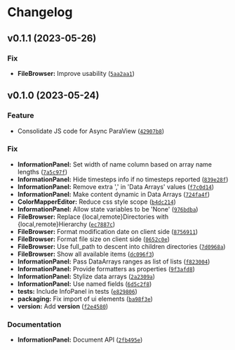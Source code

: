 # Changelog

<!--next-version-placeholder-->

## v0.1.1 (2023-05-26)
### Fix
* **FileBrowser:** Improve usability ([`5aa2aa1`](https://github.com/Kitware/trame-pvui/commit/5aa2aa174df1634bcc89e00299dc52ae2e93bf1e))

## v0.1.0 (2023-05-24)
### Feature
* Consolidate JS code for Async ParaView ([`42907b8`](https://github.com/Kitware/trame-pvui/commit/42907b81ae3d2f654edc33891659f1e1f5637378))

### Fix
* **InformationPanel:** Set width of name column based on array name lengths ([`7a5c97f`](https://github.com/Kitware/trame-pvui/commit/7a5c97fc15cf8051f589306b9ca2354ac5d19da4))
* **InformationPanel:** Hide timesteps info if no timesteps reported ([`839e28f`](https://github.com/Kitware/trame-pvui/commit/839e28f683ca7f7c4f3bcc421164e67f6449e874))
* **InformationPanel:** Remove extra ',' in 'Data Arrays' values ([`f7c0d14`](https://github.com/Kitware/trame-pvui/commit/f7c0d143ef709faeee3fa6b19b2bdb5ed29b0bf5))
* **InformationPanel:** Make content dynamic in Data Arrays ([`724fa4f`](https://github.com/Kitware/trame-pvui/commit/724fa4f6c6a358cede5e3f2deb27d449625131d8))
* **ColorMapperEditor:** Reduce css style scope ([`b4dc214`](https://github.com/Kitware/trame-pvui/commit/b4dc2141e179cacef740cd97341d1effd55b4a22))
* **InformationPanel:** Allow state variables to be 'None' ([`976bdba`](https://github.com/Kitware/trame-pvui/commit/976bdba7f05c4b268d09ba0d47d9030ac35a0e47))
* **FileBrowser:** Replace {local,remote}Directories with {local,remote}Hierarchy ([`ec7887c`](https://github.com/Kitware/trame-pvui/commit/ec7887c918c1b779e0dd5aea6653e8f1508eb122))
* **FileBrowser:** Format modification date on client side ([`8756911`](https://github.com/Kitware/trame-pvui/commit/875691103a766b1314753a048eab1f5d517754db))
* **FileBrowser:** Format file size on client side ([`0652c0e`](https://github.com/Kitware/trame-pvui/commit/0652c0e368fb421579064cac0df6632bb94b9db3))
* **FileBrowser:** Use full_path to descent into children directories ([`7d0968a`](https://github.com/Kitware/trame-pvui/commit/7d0968adeac81b0c366121e43ded153e7c2f11f4))
* **FileBrowser:** Show all available items ([`dc096f3`](https://github.com/Kitware/trame-pvui/commit/dc096f37b93be721d7aebe9d598cd2b45c8af89b))
* **InformationPanel:** Pass DataArrays ranges as list of lists ([`f823004`](https://github.com/Kitware/trame-pvui/commit/f823004e196a681b850dac147be26d00199c4af3))
* **InformationPanel:** Provide formatters as properties ([`9f3afd8`](https://github.com/Kitware/trame-pvui/commit/9f3afd85ac592d5112ca35f1b236367579ce8593))
* **InformationPanel:** Stylize data arrays ([`2a2309a`](https://github.com/Kitware/trame-pvui/commit/2a2309aa79db1ff6d05f78f7717261571c147e38))
* **InformationPanel:** Use named fields ([`6d5c2f8`](https://github.com/Kitware/trame-pvui/commit/6d5c2f81e0a9b38171f21758973171c393bbf96a))
* **tests:** Include InfoPanel in tests ([`e829806`](https://github.com/Kitware/trame-pvui/commit/e82980616af5e4485235480d58be40b017ddd88b))
* **packaging:** Fix import of ui elements ([`ba98f3e`](https://github.com/Kitware/trame-pvui/commit/ba98f3e9693c52c27fc0b66527231124946b3949))
* **version:** Add __version__ ([`f2e4580`](https://github.com/Kitware/trame-pvui/commit/f2e45800eba31564cd125ca15dc8ee8b4fcfc567))

### Documentation
* **InformationPanel:** Document API ([`2fb495e`](https://github.com/Kitware/trame-pvui/commit/2fb495eb7c171cb6ad6f394288c2115929397a3d))
